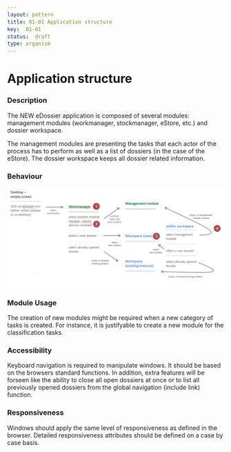 ```yaml
---
layout: pattern
title: 01-01 Application structure
key:  01-01
status:  draft 
type: organism
---
```

<H1>Application structure</H1>

### Description

The NEW eDossier application is composed of several modules: management modules (workmanager, stockmanager, eStore, etc.) and dossier workspace. 

The management modules are presenting the tasks that each actor of the process has to perform as well as a list of dossiers (in the case of the eStore). The dossier workspace keeps all dossier related information.


### Behaviour

![Window handling ](../../images/windowshandling.png "Windows handling ") 



### Module Usage

The creation of new modules might be required when a new category of tasks is created. For instance, it is justifyable to create a new module for the classification tasks.


### Accessibility

Keyboard navigation is required to manipulate windows. It should be based on the browsers standard functions.
In addition, extra features will be forseen like the ability to close all open dossiers at once or to list all previously opened dossiers from the global navigation (include link) function.

### Responsiveness

Windows should apply the same level of responsiveness as defined in the browser. Detailed responsiveness attributes should be defined on a case by case basis.
